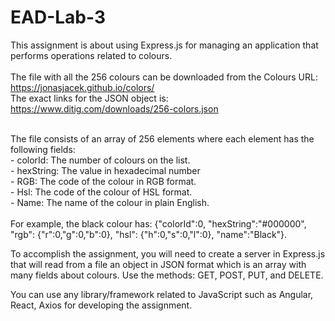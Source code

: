 # EAD-Lab-3
This assignment is about using Express.js for managing an application that performs operations related to colours.<br><br>
The file with all the 256 colours can be downloaded from the Colours URL: https://jonasjacek.github.io/colors/ <br>
The exact links for the JSON object is: https://www.ditig.com/downloads/256-colors.json

<br>
The file consists of an array of 256 elements where each element has the following fields:
<br>- colorId: The number of colours on the list.
<br>- hexString: The value in hexadecimal number
<br>- RGB: The code of the colour in RGB format.
<br>- Hsl: The code of the colour of HSL format.
<br>- Name: The name of the colour in plain English.
<br><br>
For example, the black colour has: {"colorId":0, "hexString":"#000000", "rgb": {"r":0,"g":0,"b":0}, "hsl": {"h":0,"s":0,"l":0}, "name":"Black"}.

To accomplish the assignment, you will need to create a server in Express.js that will read from a file an object in JSON format which is an array with many fields about colours. Use the methods: GET, POST, PUT, and DELETE.

You can use any library/framework related to JavaScript such as Angular, React, Axios for
developing the assignment.

